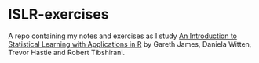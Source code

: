 # ISLR-exercises
A repo containing my notes and exercises as I study [ An Introduction to Statistical Learning with Applications in R](https://www.statlearning.com/) by Gareth James, Daniela Witten, Trevor Hastie and Robert Tibshirani.
